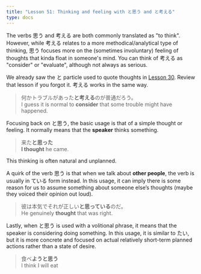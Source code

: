 ```yaml
---
title: "Lesson 51: Thinking and feeling with と思う and と考える"
type: docs
---
```



The verbs 思う and 考える are both commonly translated as "to think". However, while 考える relates to a more methodical/analytical type of thinking, 思う focuses more on the (sometimes involuntary) feeling of thoughts that kinda float in someone's mind. You can think of 考える as "consider" or "evaluate", although not always as serious.

We already saw the と particle used to quote thoughts in [Lesson 30](../Part3/Lesson30.md). Review that lesson if you forgot it. 考える works in the same way.

> 何かトラブルがあった<b>と考える</b>のが普通だろう。  
> I guess it is normal to <b>consider</b> that some trouble might have happened.  

Focusing back on と思う, the basic usage is that of a simple thought or feeling. It normally means that the **speaker** thinks something.  

> 来た<b>と思った</b>  
> <b>I thought</b> he came.  

This thinking is often natural and unplanned.  

A quirk of the verb 思う is that when we talk about **other people**, the verb is usually in ている form instead. In this usage, it can imply there is some reason for us to assume something about someone else’s thoughts (maybe they voiced their opinion out loud).  

> 彼は本気でそれが正しい<b>と思っている</b>のだ。  
> He genuinely <b>thought</b> that was right.  

Lastly, when と思う is used with a volitional phrase, it means that the speaker is considering doing something.
In this usage, it is similar to たい, but it is more concrete and focused on actual relatively short-term planned actions rather than a state of desire.

> 食べ<b>ようと思う</b>  
> I think I will eat  